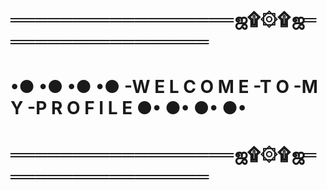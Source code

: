 # ══════════════════ஜ۩۞۩ஜ═════════════════
# •● •● •● •● -W E L C O M E -T O -M Y -P R O F I L E ●• ●• ●• ●•
# ══════════════════ஜ۩۞۩ஜ═════════════════

<!--
**River37/River37** is a ✨ _special_ ✨ repository because its `README.md` (this file) appears on your GitHub profile.

Here are some ideas to get you started:

- 🔭 I’m currently working on ...
- 🌱 I’m currently learning ...
- 👯 I’m looking to collaborate on ...
- 🤔 I’m looking for help with ...
- 💬 Ask me about ...
- 📫 How to reach me: ...
- 😄 Pronouns: ...
- ⚡ Fun fact: ...
-->

